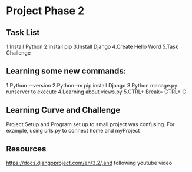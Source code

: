# Project Phase 2
## Task List
1.Install Python
2.Install pip
3.Install Django
4.Create Hello Word
5.Task Challenge
## Learning some new commands:
1.Python --version
2.Python -m pip install Django
3.Python manage.py runserver to execute
4.Learning about views.py
5.CTRL+ Break= CTRL+ C

## Learning Curve and Challenge
Project Setup and Program set up to small project was confusing. For example, using urls.py to connect home and myProject

## Resources
https://docs.djangoproject.com/en/3.2/,and following youtube video